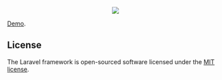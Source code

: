<p align="center"><img src="https://github.com/roberto-canche/Web-Vr/tree/master/1/assets/demos.png"></p>

[Demo](http://demos.robertocanche.xyz/Web-VR/1/).

## License

The Laravel framework is open-sourced software licensed under the [MIT license](http://opensource.org/licenses/MIT).
